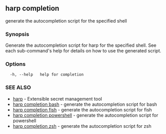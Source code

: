 ## harp completion

generate the autocompletion script for the specified shell

### Synopsis


Generate the autocompletion script for harp for the specified shell.
See each sub-command's help for details on how to use the generated script.


### Options

```
  -h, --help   help for completion
```

### SEE ALSO

* [harp](harp.md)	 - Extensible secret management tool
* [harp completion bash](harp_completion_bash.md)	 - generate the autocompletion script for bash
* [harp completion fish](harp_completion_fish.md)	 - generate the autocompletion script for fish
* [harp completion powershell](harp_completion_powershell.md)	 - generate the autocompletion script for powershell
* [harp completion zsh](harp_completion_zsh.md)	 - generate the autocompletion script for zsh


